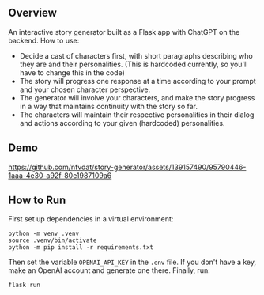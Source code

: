## Overview

An interactive story generator built as a Flask app with ChatGPT on the backend. How to use:

- Decide a cast of characters first, with short paragraphs describing who they are and their personalities. (This is hardcoded currently, so you'll have to change this in the code)
- The story will progress one response at a time according to your prompt and your chosen character perspective.
- The generator will involve your characters, and make the story progress in a way that maintains continuity with the story so far.
- The characters will maintain their respective personalities in their dialog and actions according to your given (hardcoded) personalities.

## Demo



https://github.com/nfvdat/story-generator/assets/139157490/95790446-1aaa-4e30-a92f-80e1987109a6



## How to Run

First set up dependencies in a virtual environment:

```
python -m venv .venv
source .venv/bin/activate
python -m pip install -r requirements.txt
```

Then set the variable `OPENAI_API_KEY` in the `.env` file. If you don't have a key, make an OpenAI account and generate one there. Finally, run:

```
flask run
```
